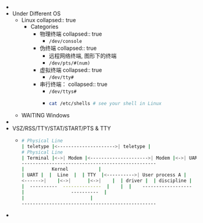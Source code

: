 -
- Under Different OS
  - Linux
    collapsed:: true
    - Categories
      - 物理终端
        collapsed:: true
        - `/dev/console`
      - 伪终端 
        collapsed:: true
        - 远程网络终端, 图形下的终端
        - `/dev/pts/#(num)`
      - 虚拟终端
        collapsed:: true
        - `/dev/tty#`
      - 串行终端：
        collapsed:: true
        - `/dev/ttys#`
        - ```bash
          cat /etc/shells # see your shell in Linux
          ```
  - WAITING Windows
-
- VSZ/RSS/TTY/STAT/START/PTS & TTY
  - ```bash
    # Physical Line         
    | teletype |<--------------------->| teletype |
    # Physical Line 
    | Terminal |<->| Modem |<--------------------->| Modem |<->| UART |<->| Computer |
    -------------------------------------------------
    |          Kernel           |
    | UART |  |  Line  |  | TTY  |<---------->| User process A |
    <------>|    |<->|      |<->|    |  | driver |  | discipline |  | driver |<---------->| User process B |
    |  ----------  --------------  |    |  |    ------------------
    |                 ----------  |
    |                        |
    -------------------------------------------------
    
    ```
-